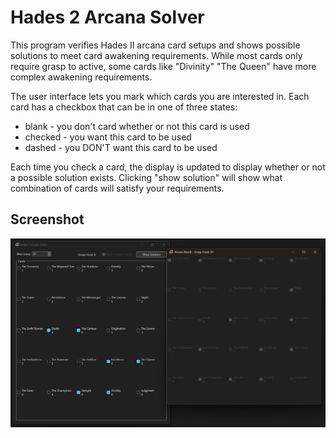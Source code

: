 # Hades 2 Arcana Solver

This program verifies Hades II arcana card setups and shows possible solutions to meet card
awakening requirements. While most cards only require grasp to active, some cards like "Divinity"
"The Queen" have more complex awakening requirements.

The user interface lets you mark which cards you are interested in. Each card has a checkbox that
can be in one of three states:

* blank - you don't card whether or not this card is used
* checked - you want this card to be used
* dashed - you DON'T want this card to be used

Each time you check a card, the display is updated to display whether or not a possible solution
exists. Clicking "show solution" will show what combination of cards will satisfy your requirements.

## Screenshot

![Screenshot](docs/screenshot.png)
